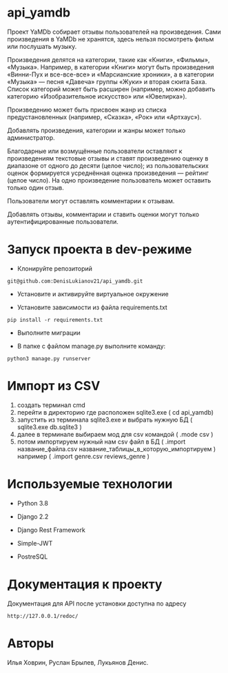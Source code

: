 # api_yamdb

Проект YaMDb собирает отзывы пользователей на произведения. Сами произведения в YaMDb не хранятся, здесь нельзя посмотреть фильм или послушать музыку.

Произведения делятся на категории, такие как «Книги», «Фильмы», «Музыка». Например, в категории «Книги» могут быть произведения «Винни-Пух и все-все-все» и «Марсианские хроники», а в категории «Музыка» — песня «Давеча» группы «Жуки» и вторая сюита Баха. Список категорий может быть расширен (например, можно добавить категорию «Изобразительное искусство» или «Ювелирка»).

Произведению может быть присвоен жанр из списка предустановленных (например, «Сказка», «Рок» или «Артхаус»).

Добавлять произведения, категории и жанры может только администратор.

Благодарные или возмущённые пользователи оставляют к произведениям текстовые отзывы и ставят произведению оценку в диапазоне от одного до десяти (целое число); из пользовательских оценок формируется усреднённая оценка произведения — рейтинг (целое число). На одно произведение пользователь может оставить только один отзыв.

Пользователи могут оставлять комментарии к отзывам.

Добавлять отзывы, комментарии и ставить оценки могут только аутентифицированные пользователи.

  

# Запуск проекта в dev-режиме

- Клонируйте репозиторий
```
git@github.com:DenisLukianov21/api_yamdb.git  
```
- Установите и активируйте виртуальное окружение

- Установите зависимости из файла requirements.txt

``` pip install -r requirements.txt ```

- Выполните миграции

- В папке с файлом manage.py выполните команду:

``` python3 manage.py runserver ```

# Импорт из CSV

1.  создать терминал cmd
2.  перейти в директорию где расположен  sqlite3.exe ( cd api_yamdb)
3.  запустить из терминала sqlite3.exe и выбрать нужную БД ( sqlite3.exe db.sqlite3 )
4.  далее в терминале выбираем мод для csv командой ( .mode csv )
5.  потом импортируем нужный нам csv файл в БД ( .import название_файла.csv название_таблицы_в_которую_импортируем ) например ( .import genre.csv reviews_genre )

# Используемые технологии

- Python 3.8

- Django 2.2

- Django Rest Framework

- Simple-JWT

- PostreSQL

# Документация к проекту

Документация для API после установки доступна по адресу

```
http://127.0.0.1/redoc/
```

# Авторы

Илья Ховрин, 
Руслан Брылев, 
Лукьянов Денис.